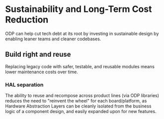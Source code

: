 # Sustainability and Long-Term Cost Reduction

ODP can help cut tech debt at its root by investing in sustainable design by enabling leaner teams and cleaner codebases.

## Build right and reuse
Replacing legacy code with safer, testable, and reusable modules means lower maintenance costs over time.

### HAL separation
The ability to reuse and recompose across product lines (via ODP libraries) reduces the need to "reinvent the wheel" for each board/platform, as Hardware Abstraction Layers can be cleanly isolated from the business logic of a component design, and easily expanded upon for new features.





